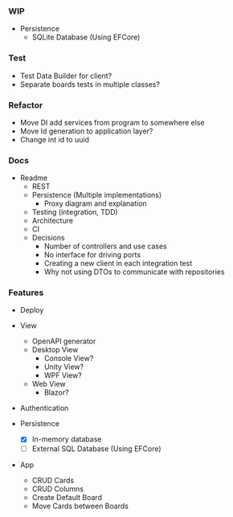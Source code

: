 ### WIP
- Persistence
  - SQLite Database (Using EFCore)
  
### Test
- Test Data Builder for client?
- Separate boards tests in multiple classes?

### Refactor
- Move DI add services from program to somewhere else
- Move Id generation to application layer?
- Change int id to uuid

### Docs
- Readme
  - REST
  - Persistence (Multiple implementations)
    - Proxy diagram and explanation
  - Testing (integration, TDD)
  - Architecture
  - CI
  - Decisions 
    - Number of controllers and use cases
    - No interface for driving ports
    - Creating a new client in each integration test
    - Why not using DTOs to communicate with repositories

### Features
- Deploy
- View
  - OpenAPI generator
  - Desktop View
    - Console View? 
    - Unity View? 
    - WPF View?
  - Web View
    - Blazor?

- Authentication
- Persistence
  - [x] In-memory database
  - [ ] External SQL Database (Using EFCore)

- App
  - CRUD Cards
  - CRUD Columns
  - Create Default Board
  - Move Cards between Boards

